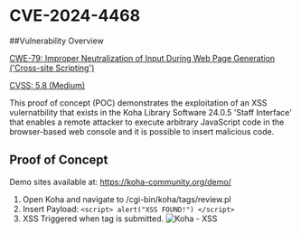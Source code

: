 # CVE-2024-4468

##Vulnerability Overview 

[CWE-79: Improper Neutralization of Input During Web Page Generation ('Cross-site Scripting')](https://cwe.mitre.org/data/definitions/79.html)

[CVSS: 5.8 (Medium)](https://nvd.nist.gov/vuln-metrics/cvss/v3-calculator?vector=AV:N/AC:L/PR:L/UI:N/S:U/C:L/I:L/A:N&version=3.1)

This proof of concept (POC) demonstrates the exploitation of an XSS vulernatbility that exists in the Koha Library Software 24.0.5 'Staff Interface' that enables a remote attacker to execute arbitrary JavaScript code in the browser-based web console and it is possible to insert malicious code. 

## Proof of Concept 

Demo sites available at: https://koha-community.org/demo/ 

1. Open Koha and navigate to /cgi-bin/koha/tags/review.pl
2. Insert Payload:
     ``` <script> alert("XSS FOUND!") </script> ```
3. XSS Triggered when tag is submitted.
   ![Koha - XSS](https://github.com/user-attachments/assets/24908825-c293-472f-8b46-47a68a783ba7)
